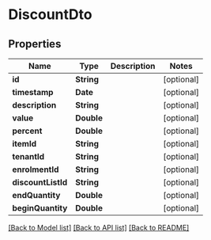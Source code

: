 # DiscountDto

## Properties
Name | Type | Description | Notes
------------ | ------------- | ------------- | -------------
**id** | **String** |  | [optional] 
**timestamp** | **Date** |  | [optional] 
**description** | **String** |  | [optional] 
**value** | **Double** |  | [optional] 
**percent** | **Double** |  | [optional] 
**itemId** | **String** |  | [optional] 
**tenantId** | **String** |  | [optional] 
**enrolmentId** | **String** |  | [optional] 
**discountListId** | **String** |  | [optional] 
**endQuantity** | **Double** |  | [optional] 
**beginQuantity** | **Double** |  | [optional] 

[[Back to Model list]](../README.md#documentation-for-models) [[Back to API list]](../README.md#documentation-for-api-endpoints) [[Back to README]](../README.md)


